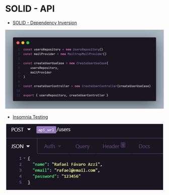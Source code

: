 # SOLID - API

* [SOLID - Dependency Inversion](src/useCases/CreateUser/index.ts)

<img src='.github/code.png'>

<br>

* [Insomnia Testing](api_test.json)

<p align='center'>
   <img src='.github/insomnia.png'>
</p>

